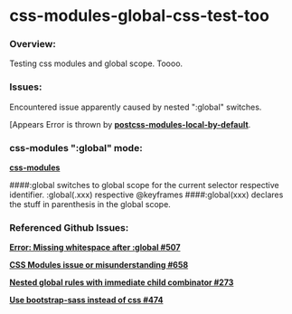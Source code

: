 # css-modules-global-css-test-too

### Overview:
Testing css modules and global scope. Toooo.


### Issues:
Encountered issue apparently caused by nested ":global" switches.

[Appears Error is thrown by [**postcss-modules-local-by-default**](https://github.com/css-modules/postcss-modules-local-by-default/blob/master/index.js#L26).


### css-modules ":global" mode:
[**css-modules**](https://github.com/css-modules/css-modules)


####:global switches to global scope for the current selector respective identifier. :global(.xxx) respective @keyframes 
####:global(xxx) declares the stuff in parenthesis in the global scope.


### Referenced Github Issues:

[**Error: Missing whitespace after :global #507**](https://github.com/webpack-contrib/sass-loader/issues/507)

[**CSS Modules issue or misunderstanding #658**](https://github.com/davezuko/react-redux-starter-kit/issues/658)

[**Nested global rules with immediate child combinator #273**](https://github.com/css-modules/css-modules/issues/273)

[**Use bootstrap-sass instead of css #474**](https://github.com/davezuko/react-redux-starter-kit/issues/474)



